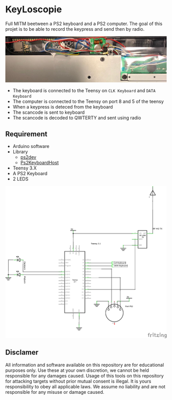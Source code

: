 # KeyLoscopie

Full MITM beetween a PS2 keyboard and a PS2 computer. The goal of this projet is to be able to record the keypress and send then by radio.

![shematics](media/keyboard.jpeg)



- The keyboard is connected to the Teensy on `CLK Keyboard` and `DATA Keyboard`
- The computer is connected to the Teensy on port 8 and 5 of the teensy
- When a keypress is deteced from the keyboard
 - The scancode is sent to keyboard
 - The scancode is decoded to QWTERTY and sent using radio


## Requirement

- Arduino software
- Library
  - [ps2dev](https://github.com/Harvie/ps2dev)
  - [Ps2KeyboardHost](https://github.com/SteveBenz/PS2KeyboardHost)
- Teensy 3.X
- A PS2 Keyboard
- 2 LEDS

![shematics](media/key_schem.png)


## Disclamer

All information and software available on this repository are for educational purposes only. Use these at your own discretion, we cannot be held responsible for any damages caused. Usage of this tools on this repository for attacking targets without prior mutual consent is illegal. It is yours responsibility to obey all applicable laws. We assume no liability and are not responsible for any misuse or damage caused.
